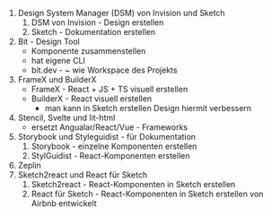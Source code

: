 1. Design System Manager (DSM) von Invision und Sketch
    1. DSM von Invision - Design erstellen
    2. Sketch - Dokumentation erstellen
2. Bit - Design Tool 
    * Komponente zusammenstellen
    + hat eigene CLI
    + bit.dev - ~ wie Workspace des Projekts
3. FrameX und BuilderX 
    + FrameX - React + JS + TS visuell erstellen
    + BuilderX - React visuell erstellen
        + man kann in Sketch erstellen Design hiermit verbessern
4. Stencil, Svelte und lit-html
    * ersetzt Angualar/React/Vue - Frameworks
5. Storybook und Styleguidist - für Dokumentation
    1. Storybook - einzelne Komponenten erstellen
    2. StylGuidist - React-Komponenten erstellen
6. Zeplin 
7. Sketch2react und React für Sketch
    1. Sketch2react - React-Komponenten in Sketch erstellen
    2. React für Sketch - React-Komponenten in Sketch erstellen von Airbnb entwickelt 